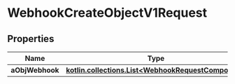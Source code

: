 
# WebhookCreateObjectV1Request

## Properties
Name | Type | Description | Notes
------------ | ------------- | ------------- | -------------
**aObjWebhook** | [**kotlin.collections.List&lt;WebhookRequestCompound&gt;**](WebhookRequestCompound.md) |  | 



